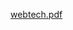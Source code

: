 [webtech.pdf](https://github.com/nkubitodickson/gallerart_finalexam_23827/files/13702553/webtech.pdf)
